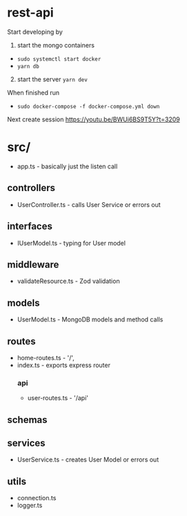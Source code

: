 # rest-api

Start developing by 
1. start the mongo containers 
- `sudo systemctl start docker`
- `yarn db`
2. start the server `yarn dev`

When finished run
* `sudo docker-compose -f docker-compose.yml down`

Next create session
https://youtu.be/BWUi6BS9T5Y?t=3209

# src/
* app.ts - basically just the listen call

## controllers
* UserController.ts - calls User Service or errors out

## interfaces
* IUserModel.ts - typing for User model

## middleware
* validateResource.ts - Zod validation

## models
* UserModel.ts  - MongoDB models and method calls

## routes
* home-routes.ts - '/',
* index.ts - exports express router
  ### api
  * user-routes.ts - '/api'

## schemas

## services
* UserService.ts  - creates User Model or errors out

## utils
* connection.ts
* logger.ts
